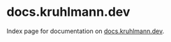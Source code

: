 # docs.kruhlmann.dev

Index page for documentation on [docs.kruhlmann.dev](https://docs.kruhlmann.dev).
